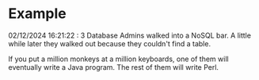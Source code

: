 # Example

<!-- replace-with-date starts -->
02/12/2024 16:21:22 : 3 Database Admins walked into a NoSQL bar. A little while later they walked out because they couldn't find a table.
<!-- replace-with-date ends -->

<!-- replace-with-joke starts -->
If you put a million monkeys at a million keyboards, one of them will eventually write a Java program. The rest of them will write Perl.
<!-- replace-with-joke ends -->